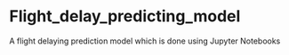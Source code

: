 # Flight_delay_predicting_model
A flight delaying prediction model which is done using Jupyter Notebooks

